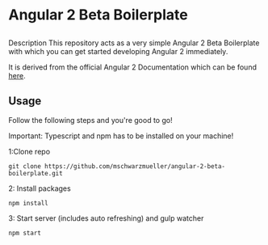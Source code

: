 # Angular 2 Beta Boilerplate

## 
Description
This repository acts as a very simple Angular 2 Beta Boilerplate with which you can get started developing Angular 2 immediately.

It is derived from the official Angular 2 Documentation which can be found [here](https://angular.io/docs/ts/latest/quickstart.html).


## Usage
Follow the following steps and you're good to go! 

Important: Typescript and npm has to be installed on your machine!



1:Clone repo
```
git clone https://github.com/mschwarzmueller/angular-2-beta-boilerplate.git
```


2: Install packages
```
npm install
```


3: Start server (includes auto refreshing) and gulp watcher
```
npm start
```
